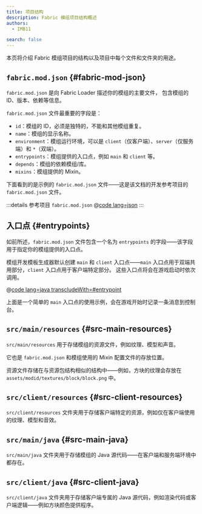 ```yaml
---
title: 项目结构
description: Fabric 模组项目结构概述
authors:
  - IMB11

search: false
---
```


本页将介绍 Fabric 模组项目的结构以及项目中每个文件和文件夹的用途。

## `fabric.mod.json` {#fabric-mod-json}

`fabric.mod.json` 是向 Fabric Loader 描述你的模组的主要文件， 包含模组的 ID、版本、依赖等信息。

`fabric.mod.json` 文件最重要的字段是：

- `id`：模组的 ID，必须是独特的，不能和其他模组重复。
- `name`：模组的显示名称。
- `environment`：模组运行环境，可以是 `client`（仅客户端）、`server`（仅服务端）和 `*`（双端）。
- `entrypoints`：模组提供的入口点，例如 `main` 和 `client` 等。
- `depends`：模组的依赖模组/库。
- `mixins`：模组提供的 Mixin。

下面看到的是示例的 `fabric.mod.json` 文件——这是该文档的开发参考项目的 `fabric.mod.json` 文件。

:::details 参考项目 `fabric.mod.json`
@[code lang=json](@/reference/latest/src/main/resources/fabric.mod.json)
:::

## 入口点 {#entrypoints}

如前所述，`fabric.mod.json` 文件包含一个名为 `entrypoints` 的字段——该字段用于指定你的模组提供的入口点。

模组开发模板生成器默认创建 `main` 和 `client` 入口点——`main` 入口点用于双端共用部分，`client` 入口点用于客户端特定部分。 这些入口点将会在游戏启动时依次调用。

@[code lang=java transcludeWith=#entrypoint](@/reference/latest/src/main/java/com/example/docs/FabricDocsReference.java)

上面是一个简单的 `main` 入口点的使用示例，会在游戏开始时记录一条消息到控制台。

## `src/main/resources` {#src-main-resources}

`src/main/resources` 用于存储模组的资源文件，例如纹理、模型和声音。

它也是 `fabric.mod.json` 和模组使用的 Mixin 配置文件的存放位置。

资源文件存储在与资源包结构相似的结构中——例如，方块的纹理会存放在 `assets/modid/textures/block/block.png` 中。

## `src/client/resources` {#src-client-resources}

`src/client/resources` 文件夹用于存储客户端特定的资源，例如仅在客户端使用的纹理、模型和音效。

## `src/main/java` {#src-main-java}

`src/main/java` 文件夹用于存储模组的 Java 源代码——在客户端和服务端环境中都存在。

## `src/client/java` {#src-client-java}

`src/client/java` 文件夹用于存储客户端专属的 Java 源代码，例如渲染代码或客户端逻辑——例如方块颜色提供程序。
